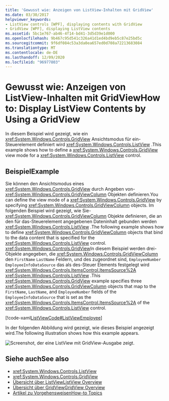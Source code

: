 ```yaml
---
title: 'Gewusst wie: Anzeigen von ListView-Inhalten mit GridView'
ms.date: 03/30/2017
helpviewer_keywords:
- ListView controls [WPF], displaying contents with GridView
- GridView [WPF], displaying ListView contents
ms.assetid: 5bc1e767-ab46-4f14-bd41-3d5d39e1d000
ms.openlocfilehash: 9b467c95d541c326a41d1ed4bd9eb5c87e25bd5c
ms.sourcegitcommit: 9f6df084c53a3da0ea657ed0d708a72213683084
ms.translationtype: MT
ms.contentlocale: de-DE
ms.lasthandoff: 12/09/2020
ms.locfileid: "96977803"
---
```

# <a name="how-to-display-listview-contents-by-using-a-gridview"></a><span data-ttu-id="f3536-102">Gewusst wie: Anzeigen von ListView-Inhalten mit GridView</span><span class="sxs-lookup"><span data-stu-id="f3536-102">How to: Display ListView Contents by Using a GridView</span></span>
<span data-ttu-id="f3536-103">In diesem Beispiel wird gezeigt, wie ein <xref:System.Windows.Controls.GridView> Ansichtsmodus für ein-Steuerelement definiert wird <xref:System.Windows.Controls.ListView> .</span><span class="sxs-lookup"><span data-stu-id="f3536-103">This example shows how to define a <xref:System.Windows.Controls.GridView> view mode for a <xref:System.Windows.Controls.ListView> control.</span></span>  
  
## <a name="example"></a><span data-ttu-id="f3536-104">Beispiel</span><span class="sxs-lookup"><span data-stu-id="f3536-104">Example</span></span>  
 <span data-ttu-id="f3536-105">Sie können den Ansichtsmodus eines <xref:System.Windows.Controls.GridView> durch Angeben von- <xref:System.Windows.Controls.GridViewColumn> Objekten definieren.</span><span class="sxs-lookup"><span data-stu-id="f3536-105">You can define the view mode of a <xref:System.Windows.Controls.GridView> by specifying <xref:System.Windows.Controls.GridViewColumn> objects.</span></span> <span data-ttu-id="f3536-106">Im folgenden Beispiel wird gezeigt, wie Sie- <xref:System.Windows.Controls.GridViewColumn> Objekte definieren, die an den für das-Steuerelement angegebenen Dateninhalt gebunden werden <xref:System.Windows.Controls.ListView> .</span><span class="sxs-lookup"><span data-stu-id="f3536-106">The following example shows how to define <xref:System.Windows.Controls.GridViewColumn> objects that bind to the data content that is specified for the <xref:System.Windows.Controls.ListView> control.</span></span> <span data-ttu-id="f3536-107"><xref:System.Windows.Controls.GridView>In diesem Beispiel werden drei-Objekte angegeben, die <xref:System.Windows.Controls.GridViewColumn> den `FirstName` `LastName` Feldern, und des zugeordnet sind, `EmployeeNumber` `EmployeeInfoDataSource` das als des-Steuer Elements festgelegt wird <xref:System.Windows.Controls.ItemsControl.ItemsSource%2A> <xref:System.Windows.Controls.ListView> .</span><span class="sxs-lookup"><span data-stu-id="f3536-107">This <xref:System.Windows.Controls.GridView> example specifies three <xref:System.Windows.Controls.GridViewColumn> objects that map to the `FirstName`, `LastName`, and `EmployeeNumber` fields of the `EmployeeInfoDataSource` that is set as the <xref:System.Windows.Controls.ItemsControl.ItemsSource%2A> of the <xref:System.Windows.Controls.ListView> control.</span></span>  
  
 [!code-xaml[ListViewCode#ListViewEmployee](~/samples/snippets/csharp/VS_Snippets_Wpf/ListViewCode/CSharp/Window1.xaml#listviewemployee)]  
  
 <span data-ttu-id="f3536-108">In der folgenden Abbildung wird gezeigt, wie dieses Beispiel angezeigt wird.</span><span class="sxs-lookup"><span data-stu-id="f3536-108">The following illustration shows how this example appears.</span></span>  
  
 ![Screenshot, der eine ListView mit GridView-Ausgabe zeigt.](./media/gridview-overview/listview-gridview-output.jpg)  
  
## <a name="see-also"></a><span data-ttu-id="f3536-110">Siehe auch</span><span class="sxs-lookup"><span data-stu-id="f3536-110">See also</span></span>

- <xref:System.Windows.Controls.ListView>
- <xref:System.Windows.Controls.GridView>
- [<span data-ttu-id="f3536-111">Übersicht über ListView</span><span class="sxs-lookup"><span data-stu-id="f3536-111">ListView Overview</span></span>](listview-overview.md)
- [<span data-ttu-id="f3536-112">Übersicht über GridView</span><span class="sxs-lookup"><span data-stu-id="f3536-112">GridView Overview</span></span>](gridview-overview.md)
- [<span data-ttu-id="f3536-113">Artikel zu Vorgehensweisen</span><span class="sxs-lookup"><span data-stu-id="f3536-113">How-to Topics</span></span>](listview-how-to-topics.md)
